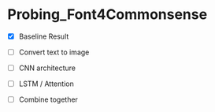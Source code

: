 # Probing_Font4Commonsense

- [x] Baseline Result

- [ ] Convert text to image

- [ ] CNN architecture

- [ ] LSTM / Attention

- [ ] Combine together


